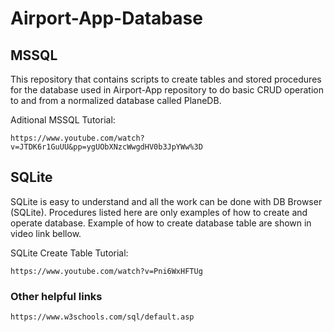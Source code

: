 # Airport-App-Database

## MSSQL
This repository that contains scripts to create tables and stored procedures for the database used in Airport-App repository to do basic CRUD operation to and from a normalized database called PlaneDB. 

Aditional MSSQL Tutorial:

```
https://www.youtube.com/watch?v=JTDK6r1GuUU&pp=ygUObXNzcWwgdHV0b3JpYWw%3D
```

## SQLite

SQLite is easy to understand and all the work can be done with DB Browser (SQLite). Procedures listed here are only examples of how to create and operate database. Example of how to create database table are shown in video link bellow.

SQLite Create Table Tutorial:

```
https://www.youtube.com/watch?v=Pni6WxHFTUg
```

### Other helpful links

```
https://www.w3schools.com/sql/default.asp
```
